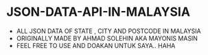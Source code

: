 # JSON-DATA-API-IN-MALAYSIA

- ALL JSON DATA OF STATE , CITY AND POSTCODE IN MALAYSIA
- ORIGINALLY MADE BY AHMAD SOLEHIN AKA MAYONIS MASIN
- FEEL FREE TO USE AND DOAKAN UNTUK SAYA.. HAHA
